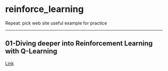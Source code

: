 # reinforce_learning
Repeat: pick web site useful example for practice

---

## 01-Diving deeper into Reinforcement Learning with Q-Learning

[Link](https://www.freecodecamp.org/news/diving-deeper-into-reinforcement-learning-with-q-learning-c18d0db58efe/)


